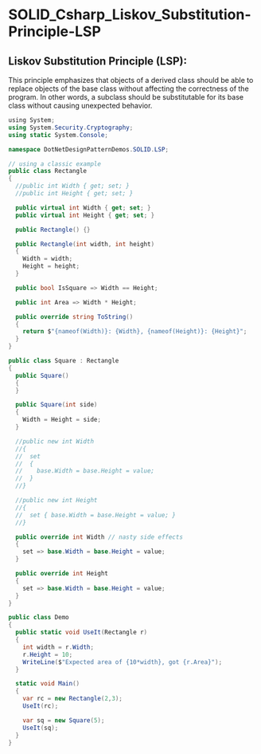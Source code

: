 # SOLID_Csharp_Liskov_Substitution-Principle-LSP

## Liskov Substitution Principle (LSP):
This principle emphasizes that objects of a derived class should be able to replace objects of the base class without affecting the correctness of the program. 
In other words, a subclass should be substitutable for its base class without causing unexpected behavior.

```csharp
﻿using System;
using System.Security.Cryptography;
using static System.Console;

namespace DotNetDesignPatternDemos.SOLID.LSP;

// using a classic example
public class Rectangle
{
  //public int Width { get; set; }
  //public int Height { get; set; }

  public virtual int Width { get; set; }
  public virtual int Height { get; set; }

  public Rectangle() {}

  public Rectangle(int width, int height)
  {
    Width = width;
    Height = height;
  }

  public bool IsSquare => Width == Height;

  public int Area => Width * Height;

  public override string ToString()
  {
    return $"{nameof(Width)}: {Width}, {nameof(Height)}: {Height}";
  }
}

public class Square : Rectangle
{
  public Square()
  {
  }

  public Square(int side)
  {
    Width = Height = side;
  }

  //public new int Width
  //{
  //  set
  //  {
  //    base.Width = base.Height = value;
  //  }
  //}

  //public new int Height
  //{
  //  set { base.Width = base.Height = value; }
  //}

  public override int Width // nasty side effects
  {
    set => base.Width = base.Height = value;
  }

  public override int Height
  {
    set => base.Width = base.Height = value;
  }
}

public class Demo
{
  public static void UseIt(Rectangle r)
  {
    int width = r.Width;
    r.Height = 10;
    WriteLine($"Expected area of {10*width}, got {r.Area}");
  }

  static void Main()
  {
    var rc = new Rectangle(2,3);
    UseIt(rc);

    var sq = new Square(5);
    UseIt(sq);
  }
}
```


